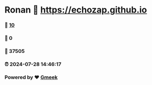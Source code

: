 # Ronan :link: https://echozap.github.io 
### :page_facing_up: [10](https://echozap.github.io/tag.html) 
### :speech_balloon: 0 
### :hibiscus: 37505 
### :alarm_clock: 2024-07-28 14:46:17 
### Powered by :heart: [Gmeek](https://github.com/Meekdai/Gmeek)
